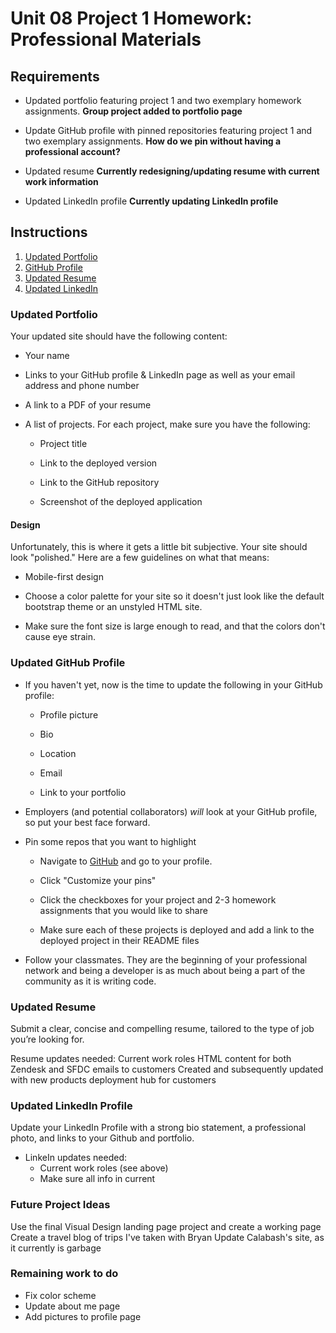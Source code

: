 # Unit 08 Project 1 Homework: Professional Materials

## Requirements

- Updated portfolio featuring project 1 and two exemplary homework assignments.
  **Group project added to portfolio page**

- Update GitHub profile with pinned repositories featuring project 1 and two exemplary assignments.
  **How do we pin without having a professional account?**

- Updated resume
  **Currently redesigning/updating resume with current work information**

- Updated LinkedIn profile
  **Currently updating LinkedIn profile**

## Instructions

1. [Updated Portfolio](#updated-portfolio)
2. [GitHub Profile](#updated-github-profile)
3. [Updated Resume](#updated-resume)
4. [Updated LinkedIn](#updated-linkedin)

### Updated Portfolio

Your updated site should have the following content:

- Your name

- Links to your GitHub profile & LinkedIn page as well as your email address and phone number

- A link to a PDF of your resume

- A list of projects. For each project, make sure you have the following:

  - Project title

  - Link to the deployed version

  - Link to the GitHub repository

  - Screenshot of the deployed application

#### Design

Unfortunately, this is where it gets a little bit subjective. Your site should look
"polished." Here are a few guidelines on what that means:

- Mobile-first design

- Choose a color palette for your site so it doesn't just look like
  the default bootstrap theme or an unstyled HTML site.

- Make sure the font size is large enough to read, and that the colors don't cause eye strain.

### Updated GitHub Profile

- If you haven't yet, now is the time to update the following in your GitHub profile:

  - Profile picture

  - Bio

  - Location

  - Email

  - Link to your portfolio

- Employers (and potential collaborators) _will_ look at your GitHub profile, so put your best face forward.

- Pin some repos that you want to highlight

  - Navigate to [GitHub](https://github.com/) and go to your profile.

  - Click "Customize your pins"

  - Click the checkboxes for your project and 2-3 homework assignments that you would like to share

  - Make sure each of these projects is deployed and add a link to the deployed project in their README files

- Follow your classmates. They are the beginning of your professional network and being a developer is as much about being a part of the community as it is writing code.

### Updated Resume

Submit a clear, concise and compelling resume, tailored to the type of job you’re looking for.

Resume updates needed:
Current work roles
HTML content for both Zendesk and SFDC emails to customers
Created and subsequently updated with new products deployment hub for customers

### Updated LinkedIn Profile

Update your LinkedIn Profile with a strong bio statement, a professional photo, and links to your Github and portfolio.

- LinkeIn updates needed:
  - Current work roles (see above)
  - Make sure all info in current

### Future Project Ideas

Use the final Visual Design landing page project and create a working page
Create a travel blog of trips I've taken with Bryan
Update Calabash's site, as it currently is garbage

### Remaining work to do

- Fix color scheme
- Update about me page
- Add pictures to profile page
